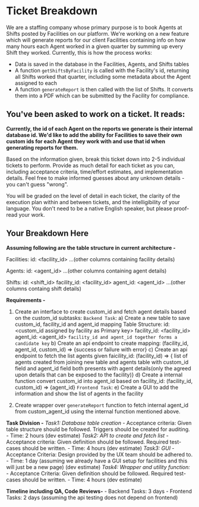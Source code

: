 # Ticket Breakdown

We are a staffing company whose primary purpose is to book Agents at Shifts posted by Facilities on our platform. We're working on a new feature which will generate reports for our client Facilities containing info on how many hours each Agent worked in a given quarter by summing up every Shift they worked. Currently, this is how the process works:

- Data is saved in the database in the Facilities, Agents, and Shifts tables
- A function `getShiftsByFacility` is called with the Facility's id, returning all Shifts worked that quarter, including some metadata about the Agent assigned to each
- A function `generateReport` is then called with the list of Shifts. It converts them into a PDF which can be submitted by the Facility for compliance.

## You've been asked to work on a ticket. It reads:

**Currently, the id of each Agent on the reports we generate is their internal database id. We'd like to add the ability for Facilities to save their own custom ids for each Agent they work with and use that id when generating reports for them.**

Based on the information given, break this ticket down into 2-5 individual tickets to perform. Provide as much detail for each ticket as you can, including acceptance criteria, time/effort estimates, and implementation details. Feel free to make informed guesses about any unknown details - you can't guess "wrong".

You will be graded on the level of detail in each ticket, the clarity of the execution plan within and between tickets, and the intelligibility of your language. You don't need to be a native English speaker, but please proof-read your work.

## Your Breakdown Here

**Assuming following are the table structure in current architecture -**

Facilities:
    id: <facility_id>
    ...(other columns containing facility details)

Agents:
    id: <agent_id>
    ...(other columns containing agent details)

Shifts:
    id: <shift_id>
    facility_id: <facility_id>
    agent_id: <agent_id>
    ...(other columns containg shift details)

**Requirements -**

1. Create an interface to create custom_id and fetch agent details based on the custom_id
    subtasks:
        `Backend Task`:
            a) Create a new table to save custom_id, facility_id and agent_id mapping
                Table Structure:
                    id: <custom_id assigned by facility as Primary key>
                    facility_id: <facility_id>
                    agent_id: <agent_id>
                    `facility_id and agent_id together forms a candidate key`
            b) Create an api endpoint to create mapping: (facility_id, agent_id, custom_id) => {success or failure with error}
            c) Create an api endpoint to fetch the list agents given faicility_id: (facility_id) => { list of agents created from joining new table and agents table with custom_id field and agent_id field both presents with agent details(only the agreed upon details that can be exposed to the facility)}
            d) Create a internal function convert custom_id into agent_id based on facility_id: (facility_id, custom_id) => {agent_id}
        `Frontend Task`:
            e) Create a GUI to add the information and show the list of agents in the facility

2. Create wrapper over `generateReport` function to fetch internal agent_id from custom_agent_id using the internal function mentioned above.

**Task Division -**
*Task1: Database table creation*
    - Acceptance criteria: Given table structure should be followed. Triggers should be created for auditing.
    - Time: 2 hours (dev estimate)
*Task2: API to create and fetch list*
    - Acceptance criteria: Given definition should be followed. Required test-cases should be written.
    - Time: 4 hours (dev estimate)
*Task3: GUI*
    - Acceptance Criteria: Design provided by the UX team should be adhered to.
    - Time: 1 day (assuming we already have a GUI setup for facilities and this will just be a new page) (dev estimate)
*Task4: Wrapper and utility function:*
    - Acceptance Criteria: Given definition should be followed. Required test-cases should be written.
    - Time: 4 hours (dev estimate)

**Timeline including QA, Code Reviews-**
    - Backend Tasks: 3 days
    - Frontend Tasks: 2 days (assuming the api testing does not depend on frontend)
